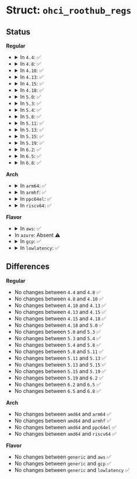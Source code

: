 # Struct: <code>ohci_roothub_regs</code>

## Status
<b>Regular</b>
<ul>
<li>
<details>
<summary>In <code>4.4</code>: ✅</summary>

```c
struct ohci_roothub_regs {
    __hc32 a;
    __hc32 b;
    __hc32 status;
    __hc32 portstatus[15];
};
```
</details>
</li>
<li>
<details>
<summary>In <code>4.8</code>: ✅</summary>

```c
struct ohci_roothub_regs {
    __hc32 a;
    __hc32 b;
    __hc32 status;
    __hc32 portstatus[15];
};
```
</details>
</li>
<li>
<details>
<summary>In <code>4.10</code>: ✅</summary>

```c
struct ohci_roothub_regs {
    __hc32 a;
    __hc32 b;
    __hc32 status;
    __hc32 portstatus[15];
};
```
</details>
</li>
<li>
<details>
<summary>In <code>4.13</code>: ✅</summary>

```c
struct ohci_roothub_regs {
    __hc32 a;
    __hc32 b;
    __hc32 status;
    __hc32 portstatus[15];
};
```
</details>
</li>
<li>
<details>
<summary>In <code>4.15</code>: ✅</summary>

```c
struct ohci_roothub_regs {
    __hc32 a;
    __hc32 b;
    __hc32 status;
    __hc32 portstatus[15];
};
```
</details>
</li>
<li>
<details>
<summary>In <code>4.18</code>: ✅</summary>

```c
struct ohci_roothub_regs {
    __hc32 a;
    __hc32 b;
    __hc32 status;
    __hc32 portstatus[15];
};
```
</details>
</li>
<li>
<details>
<summary>In <code>5.0</code>: ✅</summary>

```c
struct ohci_roothub_regs {
    __hc32 a;
    __hc32 b;
    __hc32 status;
    __hc32 portstatus[15];
};
```
</details>
</li>
<li>
<details>
<summary>In <code>5.3</code>: ✅</summary>

```c
struct ohci_roothub_regs {
    __hc32 a;
    __hc32 b;
    __hc32 status;
    __hc32 portstatus[15];
};
```
</details>
</li>
<li>
<details>
<summary>In <code>5.4</code>: ✅</summary>

```c
struct ohci_roothub_regs {
    __hc32 a;
    __hc32 b;
    __hc32 status;
    __hc32 portstatus[15];
};
```
</details>
</li>
<li>
<details>
<summary>In <code>5.8</code>: ✅</summary>

```c
struct ohci_roothub_regs {
    __hc32 a;
    __hc32 b;
    __hc32 status;
    __hc32 portstatus[15];
};
```
</details>
</li>
<li>
<details>
<summary>In <code>5.11</code>: ✅</summary>

```c
struct ohci_roothub_regs {
    __hc32 a;
    __hc32 b;
    __hc32 status;
    __hc32 portstatus[15];
};
```
</details>
</li>
<li>
<details>
<summary>In <code>5.13</code>: ✅</summary>

```c
struct ohci_roothub_regs {
    __hc32 a;
    __hc32 b;
    __hc32 status;
    __hc32 portstatus[15];
};
```
</details>
</li>
<li>
<details>
<summary>In <code>5.15</code>: ✅</summary>

```c
struct ohci_roothub_regs {
    __hc32 a;
    __hc32 b;
    __hc32 status;
    __hc32 portstatus[15];
};
```
</details>
</li>
<li>
<details>
<summary>In <code>5.19</code>: ✅</summary>

```c
struct ohci_roothub_regs {
    __hc32 a;
    __hc32 b;
    __hc32 status;
    __hc32 portstatus[15];
};
```
</details>
</li>
<li>
<details>
<summary>In <code>6.2</code>: ✅</summary>

```c
struct ohci_roothub_regs {
    __hc32 a;
    __hc32 b;
    __hc32 status;
    __hc32 portstatus[15];
};
```
</details>
</li>
<li>
<details>
<summary>In <code>6.5</code>: ✅</summary>

```c
struct ohci_roothub_regs {
    __hc32 a;
    __hc32 b;
    __hc32 status;
    __hc32 portstatus[15];
};
```
</details>
</li>
<li>
<details>
<summary>In <code>6.8</code>: ✅</summary>

```c
struct ohci_roothub_regs {
    __hc32 a;
    __hc32 b;
    __hc32 status;
    __hc32 portstatus[15];
};
```
</details>
</li>
</ul>
<b>Arch</b>
<ul>
<li>
<details>
<summary>In <code>arm64</code>: ✅</summary>

```c
struct ohci_roothub_regs {
    __hc32 a;
    __hc32 b;
    __hc32 status;
    __hc32 portstatus[15];
};
```
</details>
</li>
<li>
<details>
<summary>In <code>armhf</code>: ✅</summary>

```c
struct ohci_roothub_regs {
    __hc32 a;
    __hc32 b;
    __hc32 status;
    __hc32 portstatus[15];
};
```
</details>
</li>
<li>
<details>
<summary>In <code>ppc64el</code>: ✅</summary>

```c
struct ohci_roothub_regs {
    __hc32 a;
    __hc32 b;
    __hc32 status;
    __hc32 portstatus[15];
};
```
</details>
</li>
<li>
<details>
<summary>In <code>riscv64</code>: ✅</summary>

```c
struct ohci_roothub_regs {
    __hc32 a;
    __hc32 b;
    __hc32 status;
    __hc32 portstatus[15];
};
```
</details>
</li>
</ul>
<b>Flavor</b>
<ul>
<li>
<details>
<summary>In <code>aws</code>: ✅</summary>

```c
struct ohci_roothub_regs {
    __hc32 a;
    __hc32 b;
    __hc32 status;
    __hc32 portstatus[15];
};
```
</details>
</li>
<li>
In <code>azure</code>: Absent ⚠️
</li>
<li>
<details>
<summary>In <code>gcp</code>: ✅</summary>

```c
struct ohci_roothub_regs {
    __hc32 a;
    __hc32 b;
    __hc32 status;
    __hc32 portstatus[15];
};
```
</details>
</li>
<li>
<details>
<summary>In <code>lowlatency</code>: ✅</summary>

```c
struct ohci_roothub_regs {
    __hc32 a;
    __hc32 b;
    __hc32 status;
    __hc32 portstatus[15];
};
```
</details>
</li>
</ul>

## Differences
<b>Regular</b>
<ul>
<li>
No changes between <code>4.4</code> and <code>4.8</code> ✅
</li>
<li>
No changes between <code>4.8</code> and <code>4.10</code> ✅
</li>
<li>
No changes between <code>4.10</code> and <code>4.13</code> ✅
</li>
<li>
No changes between <code>4.13</code> and <code>4.15</code> ✅
</li>
<li>
No changes between <code>4.15</code> and <code>4.18</code> ✅
</li>
<li>
No changes between <code>4.18</code> and <code>5.0</code> ✅
</li>
<li>
No changes between <code>5.0</code> and <code>5.3</code> ✅
</li>
<li>
No changes between <code>5.3</code> and <code>5.4</code> ✅
</li>
<li>
No changes between <code>5.4</code> and <code>5.8</code> ✅
</li>
<li>
No changes between <code>5.8</code> and <code>5.11</code> ✅
</li>
<li>
No changes between <code>5.11</code> and <code>5.13</code> ✅
</li>
<li>
No changes between <code>5.13</code> and <code>5.15</code> ✅
</li>
<li>
No changes between <code>5.15</code> and <code>5.19</code> ✅
</li>
<li>
No changes between <code>5.19</code> and <code>6.2</code> ✅
</li>
<li>
No changes between <code>6.2</code> and <code>6.5</code> ✅
</li>
<li>
No changes between <code>6.5</code> and <code>6.8</code> ✅
</li>
</ul>
<b>Arch</b>
<ul>
<li>
No changes between <code>amd64</code> and <code>arm64</code> ✅
</li>
<li>
No changes between <code>amd64</code> and <code>armhf</code> ✅
</li>
<li>
No changes between <code>amd64</code> and <code>ppc64el</code> ✅
</li>
<li>
No changes between <code>amd64</code> and <code>riscv64</code> ✅
</li>
</ul>
<b>Flavor</b>
<ul>
<li>
No changes between <code>generic</code> and <code>aws</code> ✅
</li>
<li>
No changes between <code>generic</code> and <code>gcp</code> ✅
</li>
<li>
No changes between <code>generic</code> and <code>lowlatency</code> ✅
</li>
</ul>
